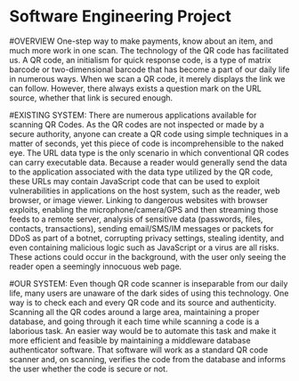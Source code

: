﻿# Software Engineering Project
#OVERVIEW
 One-step way to make payments, know about an item, and much more work in one scan. The technology of the QR code has
facilitated us. A QR code, an initialism for quick response code, is a type of matrix barcode or two-dimensional barcode that has
become a part of our daily life in numerous ways. When we scan a QR code, it merely displays the link we can follow. However, there
always exists a question mark on the URL source, whether that link is secured enough.


#EXISTING SYSTEM:
 There are numerous applications available for scanning QR Codes. As the QR codes are not inspected or made by a secure
authority, anyone can create a QR code using simple techniques in a matter of seconds, yet this piece of code is incomprehensible to
the naked eye.
The URL data type is the only scenario in which conventional QR codes can carry executable data. Because a reader would
generally send the data to the application associated with the data type utilized by the QR code, these URLs may contain JavaScript
code that can be used to exploit vulnerabilities in applications on the host system, such as the reader, web browser, or image viewer.
Linking to dangerous websites with browser exploits, enabling the microphone/camera/GPS and then streaming those feeds to a
remote server, analysis of sensitive data (passwords, files, contacts, transactions), sending email/SMS/IM messages or packets for
DDoS as part of a botnet, corrupting privacy settings, stealing identity, and even containing malicious logic such as JavaScript or a
virus are all risks. These actions could occur in the background, with the user only seeing the reader open a seemingly innocuous web
page.


#OUR SYSTEM:
Even though QR code scanner is inseparable from our daily life, many users are unaware of the dark sides of using this
technology. One way is to check each and every QR code and its source and authenticity. Scanning all the QR codes around a large
area, maintaining a proper database, and going through it each time while scanning a code is a laborious task. An easier way would be
to automate this task and make it more efficient and feasible by maintaining a middleware database authenticator software. That
software will work as a standard QR code scanner and, on scanning, verifies the code from the database and informs the user whether
the code is secure or not.
